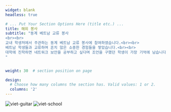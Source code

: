 ```yaml
---
widget: blank
headless: true

# ... Put Your Section Options Here (title etc.) ...
title: 해외 봉사
subtitle: "동계 베트남 교류 봉사
<br><br>
교내 학생처에서 주관하는 동계 베트남 교류 봉사에 참여하였습니다.<br><br>
베트남 학생들과 교류하며 흔치 않은 소중한 경험들을 쌓았습니다.<br><br>
대학에 진학하면 네트워크 보안을 공부하고 싶다며 조언을 구했던 학생이 가장 기억에 남습니다.
"


weight: 30  # section position on page

design:
  # Choose how many columns the section has. Valid values: 1 or 2.
  columns: '2'
---
```

![viet-guitar](images/viet-guitar.jpg)
![viet-school](images/viet-school.jpg)
